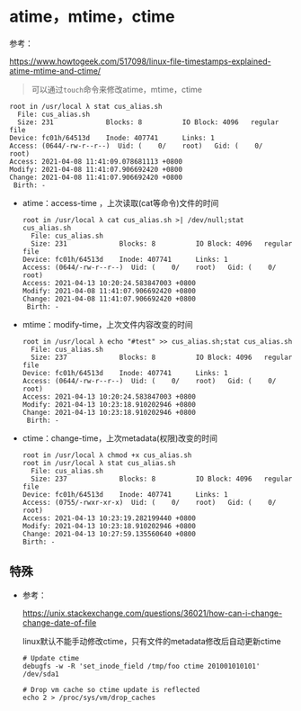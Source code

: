 # atime，mtime，ctime

参考：

https://www.howtogeek.com/517098/linux-file-timestamps-explained-atime-mtime-and-ctime/

> 可以通过`touch`命令来修改atime，mtime，ctime

```
root in /usr/local λ stat cus_alias.sh
  File: cus_alias.sh
  Size: 231             Blocks: 8          IO Block: 4096   regular file
Device: fc01h/64513d    Inode: 407741      Links: 1
Access: (0644/-rw-r--r--)  Uid: (    0/    root)   Gid: (    0/    root)
Access: 2021-04-08 11:41:09.078681113 +0800
Modify: 2021-04-08 11:41:07.906692420 +0800
Change: 2021-04-08 11:41:07.906692420 +0800
 Birth: -
```

- atime：access-time ，上次读取(cat等命令)文件的时间

  ```
  root in /usr/local λ cat cus_alias.sh >| /dev/null;stat cus_alias.sh
    File: cus_alias.sh
    Size: 231             Blocks: 8          IO Block: 4096   regular file
  Device: fc01h/64513d    Inode: 407741      Links: 1
  Access: (0644/-rw-r--r--)  Uid: (    0/    root)   Gid: (    0/    root)
  Access: 2021-04-13 10:20:24.583847003 +0800
  Modify: 2021-04-08 11:41:07.906692420 +0800
  Change: 2021-04-08 11:41:07.906692420 +0800
   Birth: -
  ```

- mtime：modify-time，上次文件内容改变的时间

  ```
  root in /usr/local λ echo "#test" >> cus_alias.sh;stat cus_alias.sh
    File: cus_alias.sh
    Size: 237             Blocks: 8          IO Block: 4096   regular file
  Device: fc01h/64513d    Inode: 407741      Links: 1
  Access: (0644/-rw-r--r--)  Uid: (    0/    root)   Gid: (    0/    root)
  Access: 2021-04-13 10:20:24.583847003 +0800
  Modify: 2021-04-13 10:23:18.910202946 +0800
  Change: 2021-04-13 10:23:18.910202946 +0800
   Birth: -
  ```

- ctime：change-time，上次metadata(权限)改变的时间

  ```
  root in /usr/local λ chmod +x cus_alias.sh
  root in /usr/local λ stat cus_alias.sh
    File: cus_alias.sh
    Size: 237             Blocks: 8          IO Block: 4096   regular file
  Device: fc01h/64513d    Inode: 407741      Links: 1
  Access: (0755/-rwxr-xr-x)  Uid: (    0/    root)   Gid: (    0/    root)
  Access: 2021-04-13 10:23:19.282199440 +0800
  Modify: 2021-04-13 10:23:18.910202946 +0800
  Change: 2021-04-13 10:27:59.135560640 +0800
  Birth: -
  ```

## 特殊

- 参考：

  https://unix.stackexchange.com/questions/36021/how-can-i-change-change-date-of-file

  linux默认不能手动修改ctime，只有文件的metadata修改后自动更新ctime

  ```
  # Update ctime
  debugfs -w -R 'set_inode_field /tmp/foo ctime 201001010101' /dev/sda1
  
  # Drop vm cache so ctime update is reflected
  echo 2 > /proc/sys/vm/drop_caches
  ```

